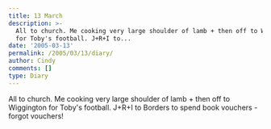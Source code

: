 ```yaml
---
title: 13 March
description: >-
  All to church. Me cooking very large shoulder of lamb + then off to Wiggington
  for Toby's football. J+R+I to...
date: '2005-03-13'
permalink: /2005/03/13/diary/
author: Cindy
comments: []
type: Diary
---
```


All to church. Me cooking very large shoulder of lamb + then off to Wiggington for Toby's football. J+R+I to Borders to spend book vouchers - forgot vouchers!
